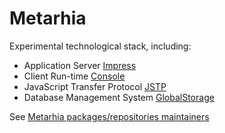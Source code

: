 # Metarhia

Experimental technological stack, including:

- Application Server [Impress](https://github.com/metarhia/Impress)
- Client Run-time [Console](https://github.com/metarhia/Console)
- JavaScript Transfer Protocol [JSTP](https://github.com/metarhia/JSTP)
- Database Management System [GlobalStorage](https://github.com/metarhia/GlobalStorage)

See [Metarhia packages/repositories maintainers](https://github.com/metarhia/Metarhia/blob/master/doc/maintainers.md)
